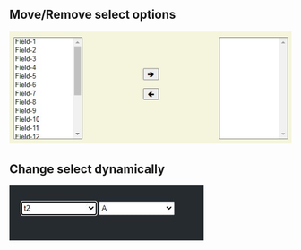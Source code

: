 ## Move/Remove select options
<img src="/img/move-option.jpg">

## Change select dynamically
<img src="https://raw.githubusercontent.com/panik5467/gists/main/img/select.jpg">

